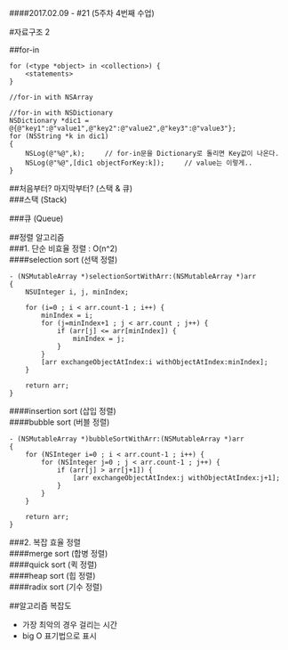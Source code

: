 ####2017.02.09 - #21 (5주차 4번째 수업)

#자료구조 2

##for-in
```objc
for (<type *object> in <collection>) {
    <statements>
}

//for-in with NSArray

//for-in with NSDictionary
NSDictionary *dic1 = @{@"key1":@"value1",@"key2":@"value2",@"key3":@"value3"};
for (NSString *k in dic1)
{
    NSLog(@"%@",k);		// for-in문을 Dictionary로 돌리면 Key값이 나온다.
    NSLog(@"%@",[dic1 objectForKey:k]);     // value는 이렇게..
}

```


##처음부터? 마지막부터? (스택 & 큐)  
###스택 (Stack)

###큐 (Queue)  


##정렬 알고리즘  
###1. 단순 비효율 정렬 : O(n^2)  
####selection sort (선택 정렬)    

```objc
- (NSMutableArray *)selectionSortWithArr:(NSMutableArray *)arr
{
    NSUInteger i, j, minIndex;
    
    for (i=0 ; i < arr.count-1 ; i++) {
        minIndex = i;
        for (j=minIndex+1 ; j < arr.count ; j++) {
            if (arr[j] <= arr[minIndex]) {
                minIndex = j;
            }
        }
        [arr exchangeObjectAtIndex:i withObjectAtIndex:minIndex];
    }
    
    return arr;
}
```  

####insertion sort (삽입 정렬)  
####bubble sort (버블 정렬)  
```objc
- (NSMutableArray *)bubbleSortWithArr:(NSMutableArray *)arr
{
    for (NSInteger i=0 ; i < arr.count-1 ; i++) {
        for (NSInteger j=0 ; j < arr.count-1 ; j++) {
            if (arr[j] > arr[j+1]) {
                [arr exchangeObjectAtIndex:j withObjectAtIndex:j+1];
            }
        }
    }
    
    return arr;
}
```

###2. 복잡 효율 정렬  
####merge sort (합병 정렬)  
####quick sort (퀵 정렬)  
####heap sort (힙 정렬)  
####radix sort (기수 정렬)  

##알고리즘 복잡도
- 가장 최악의 경우 걸리는 시간  
- big O 표기법으로 표시  





